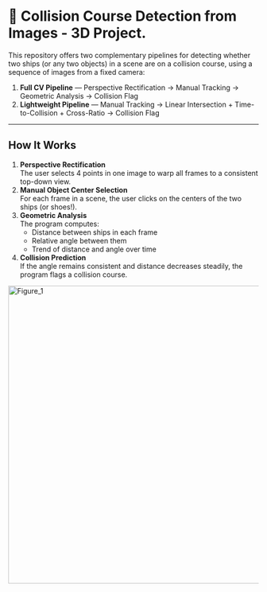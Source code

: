 
# 🚢 Collision Course Detection from Images - 3D Project.

This repository offers two complementary pipelines for detecting whether two ships (or any two objects) in a scene are on a collision course, using a sequence of images from a fixed camera:

1. **Full CV Pipeline** — Perspective Rectification → Manual Tracking → Geometric Analysis → Collision Flag  
2. **Lightweight Pipeline** — Manual Tracking → Linear Intersection + Time-to-Collision + Cross-Ratio → Collision Flag

---


## How It Works
1. **Perspective Rectification**  
   The user selects 4 points in one image to warp all frames to a consistent top-down view.
2. **Manual Object Center Selection**  
   For each frame in a scene, the user clicks on the centers of the two ships (or shoes!).
3. **Geometric Analysis**  
   The program computes:
   - Distance between ships in each frame
   - Relative angle between them
   - Trend of distance and angle over time
4. **Collision Prediction**  
   If the angle remains consistent and distance decreases steadily, the program flags a collision course.

<img width="999" height="599" alt="Figure_1" src="https://github.com/user-attachments/assets/5110140e-b91c-4dfa-b4b4-4bc19a01c965" />
